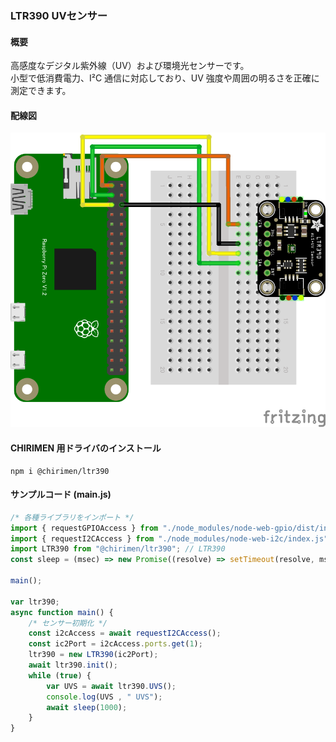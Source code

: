 ### LTR390 UVセンサー

#### 概要

高感度なデジタル紫外線（UV）および環境光センサーです。  
小型で低消費電力、I²C 通信に対応しており、UV 強度や周囲の明るさを正確に測定できます。

#### 配線図

![配線図](./schematic.png "schematic")

#### CHIRIMEN 用ドライバのインストール

```shell
npm i @chirimen/ltr390
```

#### サンプルコード (main.js)

```javascript
/* 各種ライブラリをインポート */
import { requestGPIOAccess } from "./node_modules/node-web-gpio/dist/index.js"; // WebGPIO
import { requestI2CAccess } from "./node_modules/node-web-i2c/index.js"; // WebI2C
import LTR390 from "@chirimen/ltr390"; // LTR390
const sleep = (msec) => new Promise((resolve) => setTimeout(resolve, msec));

main();

var ltr390;
async function main() {
	/* センサー初期化 */
	const i2cAccess = await requestI2CAccess();
	const ic2Port = i2cAccess.ports.get(1);
	ltr390 = new LTR390(ic2Port);
	await ltr390.init();
	while (true) {
		var UVS = await ltr390.UVS();
		console.log(UVS , " UVS");
		await sleep(1000);
	}
}
```
